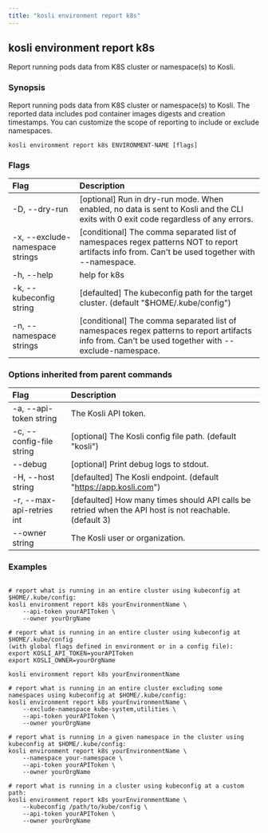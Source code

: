```yaml
---
title: "kosli environment report k8s"
---
```


## kosli environment report k8s

Report running pods data from K8S cluster or namespace(s) to Kosli.

### Synopsis

Report running pods data from K8S cluster or namespace(s) to Kosli.
The reported data includes pod container images digests and creation timestamps. You can customize the scope of reporting
to include or exclude namespaces.

```shell
kosli environment report k8s ENVIRONMENT-NAME [flags]
```

### Flags
| Flag | Description |
| :--- | :--- |
|    -D, --dry-run  |  [optional] Run in dry-run mode. When enabled, no data is sent to Kosli and the CLI exits with 0 exit code regardless of any errors.  |
|    -x, --exclude-namespace strings  |  [conditional] The comma separated list of namespaces regex patterns NOT to report artifacts info from. Can't be used together with --namespace.  |
|    -h, --help  |  help for k8s  |
|    -k, --kubeconfig string  |  [defaulted] The kubeconfig path for the target cluster. (default "$HOME/.kube/config")  |
|    -n, --namespace strings  |  [conditional] The comma separated list of namespaces regex patterns to report artifacts info from. Can't be used together with --exclude-namespace.  |


### Options inherited from parent commands
| Flag | Description |
| :--- | :--- |
|    -a, --api-token string  |  The Kosli API token.  |
|    -c, --config-file string  |  [optional] The Kosli config file path. (default "kosli")  |
|        --debug  |  [optional] Print debug logs to stdout.  |
|    -H, --host string  |  [defaulted] The Kosli endpoint. (default "https://app.kosli.com")  |
|    -r, --max-api-retries int  |  [defaulted] How many times should API calls be retried when the API host is not reachable. (default 3)  |
|        --owner string  |  The Kosli user or organization.  |


### Examples

```shell

# report what is running in an entire cluster using kubeconfig at $HOME/.kube/config:
kosli environment report k8s yourEnvironmentName \
	--api-token yourAPIToken \
	--owner yourOrgName

# report what is running in an entire cluster using kubeconfig at $HOME/.kube/config 
(with global flags defined in environment or in a config file):
export KOSLI_API_TOKEN=yourAPIToken
export KOSLI_OWNER=yourOrgName

kosli environment report k8s yourEnvironmentName

# report what is running in an entire cluster excluding some namespaces using kubeconfig at $HOME/.kube/config:
kosli environment report k8s yourEnvironmentName \
    --exclude-namespace kube-system,utilities \
	--api-token yourAPIToken \
	--owner yourOrgName

# report what is running in a given namespace in the cluster using kubeconfig at $HOME/.kube/config:
kosli environment report k8s yourEnvironmentName \
	--namespace your-namespace \
	--api-token yourAPIToken \
	--owner yourOrgName

# report what is running in a cluster using kubeconfig at a custom path:
kosli environment report k8s yourEnvironmentName \
	--kubeconfig /path/to/kube/config \
	--api-token yourAPIToken \
	--owner yourOrgName

```

